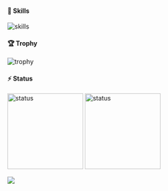 #### 🌱 Skills
<img alt="skills" src="https://skillicons.dev/icons?theme=light&perline=8&i=ts,js,html,css,cs,dotnet,react,nextjs,vue,tailwind,supabase,vercel,git,github" />

#### 🏆 Trophy
<img alt="trophy" src="https://github-profile-trophy.vercel.app/?username=kaito5757" />

#### ⚡️ Status
<p>
  <img alt="status" height="170" src="https://github-readme-stats.vercel.app/api/top-langs/?username=kaito5757&layout=compact" />
  <img alt="status" height="170" src="https://github-readme-stats.vercel.app/api?username=kaito5757&show_icons=true" />
</p>
<img src="https://github-profile-summary-cards.vercel.app/api/cards/profile-details?username=kaito5757&theme=default" />

